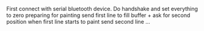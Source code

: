 
First connect with serial bluetooth device.
Do handshake and set everything to zero
preparing for painting
send first line to fill buffer + ask for second position
when first line starts to paint send second line
...
